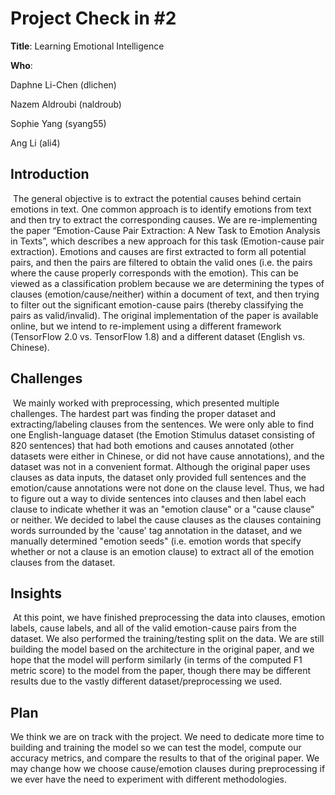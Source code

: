 # Project Check in #2

**Title**: Learning Emotional Intelligence

**Who**:

Daphne Li-Chen (dlichen)

Nazem Aldroubi (naldroub)

Sophie Yang (syang55)

Ang Li (ali4)

## Introduction

​	The general objective is to extract the potential causes behind certain emotions in text. One common approach is to identify emotions from text and then try to extract the corresponding causes. We are re-implementing the paper “Emotion-Cause Pair Extraction: A New Task to Emotion Analysis in Texts”, which describes a new approach for this task (Emotion-cause pair extraction). Emotions and causes are first extracted to form all potential pairs, and then the pairs are filtered to obtain the valid ones (i.e. the pairs where the cause properly corresponds with the emotion). This can be viewed as a classification problem because we are determining the types of clauses (emotion/cause/neither) within a document of text, and then trying to filter out the significant emotion-cause pairs (thereby classifying the pairs as valid/invalid). The original implementation of the paper is available online, but we intend to re-implement using a different framework (TensorFlow 2.0  vs. TensorFlow 1.8) and a different dataset (English vs. Chinese). 

## Challenges

​	We mainly worked with preprocessing, which presented multiple challenges. The hardest part was finding the proper dataset and extracting/labeling clauses from the sentences. We were only able to find one English-language dataset (the Emotion Stimulus dataset consisting of 820 sentences) that had both emotions and causes annotated (other datasets were either in Chinese, or did not have cause annotations), and the dataset was not in a convenient format. Although the original paper uses clauses as data inputs, the dataset only provided full sentences and the emotion/cause annotations were not done on the clause level. Thus, we had to figure out a way to divide sentences into clauses and then label each clause to indicate whether it was an "emotion clause" or a "cause clause" or neither. We decided to label the cause clauses as the clauses containing words surrounded by the 'cause' tag annotation in the dataset, and we manually determined "emotion seeds" (i.e. emotion words that specify whether or not a clause is an emotion clause) to extract all of the emotion clauses from the dataset. 

## Insights

​	At this point, we have finished preprocessing the data into clauses, emotion labels, cause labels, and all of the valid emotion-cause pairs from the dataset. We also performed the training/testing split on the data. We are still building the model based on the architecture in the original paper, and we hope that the model will perform similarly (in terms of the computed F1 metric score) to the model from the paper, though there may be different results due to the vastly different dataset/preprocessing we used. 

## Plan

We think we are on track with the project. We need to dedicate more time to building and training the model so we can test the model, compute our accuracy metrics, and compare the results to that of the original paper. We may change how we choose cause/emotion clauses during preprocessing if we ever have the need to experiment with different methodologies.
